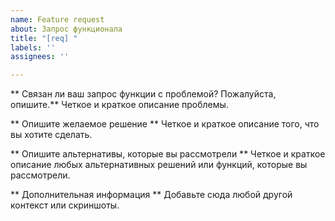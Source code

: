 ```yaml
---
name: Feature request
about: Запрос функционала
title: "[req] "
labels: ''
assignees: ''

---
```


** Связан ли ваш запрос функции с проблемой? Пожалуйста, опишите.**
Четкое и краткое описание проблемы.

** Опишите желаемое решение **
Четкое и краткое описание того, что вы хотите сделать.

** Опишите альтернативы, которые вы рассмотрели **
Четкое и краткое описание любых альтернативных решений или функций, которые вы рассмотрели.

** Дополнительная информация **
Добавьте сюда любой другой контекст или скриншоты.
